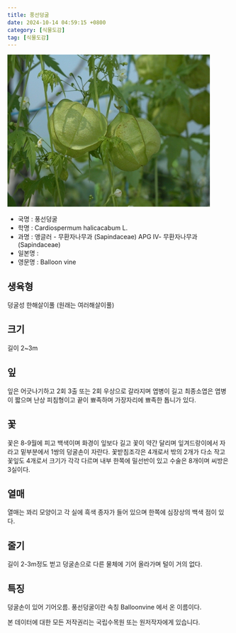 ```yaml
---
title: 풍선덩굴
date: 2024-10-14 04:59:15 +0800
category: [식물도감]
tag: [식물도감]
---
```




![풍선덩굴](/assets/img/fileUpload/plants/basic/Sapindaceae/Cardiospermum/19085/19085_1_th2.jpg)
- 국명 : 풍선덩굴
- 학명 : Cardiospermum halicacabum L.
- 과명 : 앵글러 - 무환자나무과 (Sapindaceae) APG Ⅳ- 무환자나무과 (Sapindaceae)
- 일본명 : 
- 영문명 : Balloon vine


## 생육형
덩굴성 한해살이풀 (원래는 여러해살이풀)
## 크기
길이 2~3m
## 잎
잎은 어긋나기하고 2회 3출 또는 2회 우상으로 갈라지며 엽병이 길고 최종소엽은 엽병이 짧으며 난상 피침형이고 끝이 뾰족하며 가장자리에 뾰족한 톱니가 있다.
## 꽃
꽃은 8-9월에 피고 백색이며 화경이 잎보다 길고 꽃이 약간 달리며 잎겨드랑이에서 자라고 밑부분에서 1쌍의 덩굴손이 자란다. 꽃받침조각은 4개로서 밖의 2개가 다소 작고 꽃잎도 4개로서 크기가 각각 다르며 내부 한쪽에 밀선반이 있고 수술은 8개이며 씨방은 3실이다.
## 열매
열매는 꽈리 모양이고 각 실에 흑색 종자가 들어 있으며 한쪽에 심장상의 백색 점이 있다.
## 줄기
길이 2-3m정도 벋고 덩굴손으로 다른 물체에 기어 올라가며 털이 거의 없다.
## 특징
덩굴손이 있어 기어오름.
풍선덩굴이란 속칭 Balloonvine 에서 온 이름이다.






본 데이터에 대한 모든 저작권리는 국립수목원 또는 원저작자에게 있습니다.
